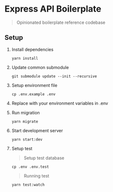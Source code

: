 # Express API Boilerplate

> Opinionated boilerplate reference codebase

## Setup

1. Install dependencies

   ```
   yarn install
   ```

2. Update common submodule

   ```
   git submodule update --init --recursive
   ```

3. Setup environment file

   ```
   cp .env.example .env
   ```

4. Replace with your environment variables in .env

5. Run migration

   ```
   yarn migrate
   ```

6. Start development server

   ```
   yarn start:dev
   ```

7. Setup test

   > Setup test database

   ```
   cp .env .env.test
   ```

   > Running test

   ```
   yarn test:watch
   ```
